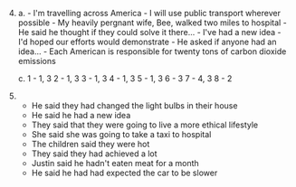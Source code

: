 4.
    a.
        - I'm travelling across America
        - I will use public transport wherever possible
        - My heavily pergnant wife, Bee, walked two miles to hospital
        - He said he thought if they could solve it there...
        - I've had a new idea
        - I'd hoped our efforts would demonstrate
        - He asked if anyone had an idea...
        - Each American is responsible for twenty tons of carbon dioxide emissions

    c.
        1 - 1, 3
        2 - 1, 3
        3 - 1, 3
        4 - 1, 3
        5 - 1, 3
        6 - 3
        7 - 4, 3
        8 - 2

5.
    - He said they had changed the light bulbs in their house
    - He said he had a new idea
    - They said that they were going to live a more ethical lifestyle
    - She said she was going to take a taxi to hospital
    - The children said they were hot
    - They said they had achieved a lot
    - Justin said he hadn't eaten meat for a month
    - He said he had had expected the car to be slower